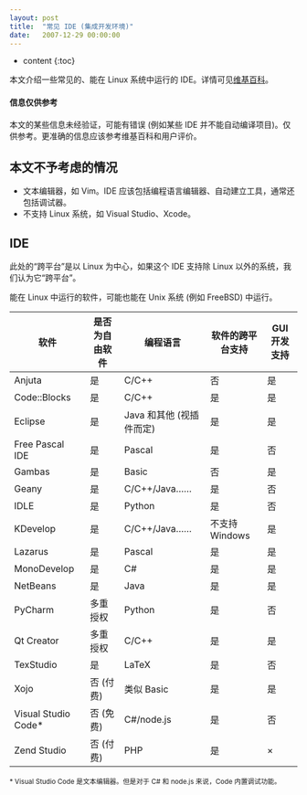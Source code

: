 ```yaml
---
layout: post
title:  "常见 IDE (集成开发环境)"
date:   2007-12-29 00:00:00
---
```

* content
{:toc}

本文介绍一些常见的、能在 Linux 系统中运行的 IDE。详情可见[维基百科](https://en.wikipedia.org/wiki/Comparison_of_integrated_development_environments)。

<div class="callout callout-warning">
<h4>信息仅供参考</h4>
本文的某些信息未经验证，可能有错误 (例如某些 IDE 并不能自动编译项目)。仅供参考。更准确的信息应该参考维基百科和用户评价。
</div>

## 本文不予考虑的情况

* 文本编辑器，如 Vim。IDE 应该包括编程语言编辑器、自动建立工具，通常还包括调试器。
* 不支持 Linux 系统，如 Visual Studio、Xcode。

## IDE

此处的“跨平台”是以 Linux 为中心，如果这个 IDE 支持除 Linux 以外的系统，我们认为它“跨平台”。

能在 Linux 中运行的软件，可能也能在 Unix 系统 (例如 FreeBSD) 中运行。

软件              | 是否为自由软件 | 编程语言                | 软件的跨平台支持 | GUI 开发支持
-----------------|--------------|------------------------|---------------|-------------
Anjuta           | 是           | C/C++                  | 否             | 是
Code::Blocks     | 是           | C/C++                  | 是             | 是
Eclipse          | 是           | Java 和其他 (视插件而定)  | 是            | 是
Free Pascal IDE  | 是           | Pascal                 | 是             | 否
Gambas           | 是           | Basic                  | 否             | 是
Geany            | 是           | C/C++/Java……           | 是             | 否
IDLE             | 是           | Python                 | 是             | 否
KDevelop         | 是           | C/C++/Java……           | 不支持 Windows | 是
Lazarus          | 是           | Pascal                 | 是             | 是
MonoDevelop      | 是           | C#                     | 是             | 是
NetBeans         | 是           | Java                   | 是             | 是
PyCharm          | 多重授权      | Python                 | 是             | 否
Qt Creator       | 多重授权      | C/C++                  | 是             | 是
TexStudio        | 是           | LaTeX                  | 是             | 否
Xojo             | 否 (付费)     | 类似 Basic             | 是             | 是
Visual Studio Code* | 否 (免费)  | C#/node.js             | 是             | 否
Zend Studio      | 否 (付费)     | PHP                    | 是             | ×

<small>* Visual Studio Code 是文本编辑器。但是对于 C# 和 node.js 来说，Code 内置调试功能。</small>
